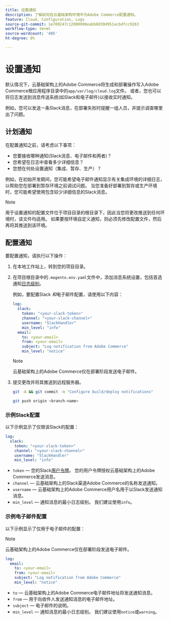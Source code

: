 ```yaml
---
title: 设置通知
description: 了解如何在云基础架构环境中为Adobe Commerce配置通知。
feature: Cloud, Configuration, Logs
source-git-commit: 1e789247c12009908eabb6039d951acbdfcc9263
workflow-type: tm+mt
source-wordcount: '405'
ht-degree: 0%

---
```


# 设置通知

默认情况下，云基础架构上的Adobe Commerce将生成和部署操作写入Adobe Commerce根应用程序目录中的`app/var/log/cloud.log`文件。 或者，您也可以将日志发送到消息传送系统(如Slack和电子邮件)以接收实时通知。

例如，您可以发送一条Slack消息，在部署失败时提醒一组人员，并提示调查哪里出了问题。

## 计划通知

在配置通知之前，请考虑以下事项：

- 您要接收哪种通知(Slack消息、电子邮件和两者)？
- 您希望在日志中查看多少详细信息？
- 您想在何处设置通知（集成、暂存、生产）？

例如，在初始开发期间，您可能希望电子邮件通知显示有关集成环境的详细日志，以帮助您在部署到暂存环境之前调试问题。 当您准备好部署到暂存或生产环境时，您可能希望使用包含较少详细信息的Slack消息。

>[!NOTE]
>
>用于设置通知的配置文件位于项目目录的根目录下，因此当您将更改推送到任何环境时，该文件均适用。 如果要按环境自定义通知，则必须先修改配置文件，然后再将其推送到该环境。

## 配置通知

要配置通知，请执行以下操作：

1. 在本地工作站上，转到您的项目目录。
1. 在项目根目录中的`.magento.env.yaml`文件中，添加消息系统设置，包括首选通知[日志级别](log-handlers.md#log-levels)。

   例如，要配置Slack _和_&#x200B;电子邮件配置，请使用以下内容：

   ```yaml
   log:
     slack:
       token: "<your-slack-token>"
       channel: "<your-slack-channel>"
       username: "SlackHandler"
       min_level: "info"
     email:
       to: <your-email>
       from: <your-email>
       subject: "Log notification from Adobe Commerce"
       min_level: "notice"
   ```

   >[!NOTE]
   >
   >云基础架构上的Adobe Commerce仅在部署阶段发送电子邮件。

1. 提交更改并将其推送到远程服务器。

   ```bash
   git -A && git commit -m "Configure build/deploy notifications"
   ```

   ```bash
   git push origin <branch-name>
   ```

### 示例Slack配置

以下示例显示了仅限该Slack的配置：

```yaml
log:
  slack:
    token: "<your-slack-token>"
    channel: "<your-slack-channel>"
    username: "SlackHandler"
    min_level: "info"
```

- `token` — 您的Slack[用户令牌](https://api.slack.com/docs/token-types#user)。 您的用户令牌授权云基础架构上的Adobe Commerce发送消息。
- `channel` — 云基础架构上的Slack渠道Adobe Commerce的名称发送通知。
- `username` — 云基础架构上的Adobe Commerce用户名用于以Slack发送通知消息。
- `min_level` — 通知消息的最小日志级别。 我们建议使用`info`。

### 示例电子邮件配置

以下示例显示了仅用于电子邮件的配置：

>[!NOTE]
>
>云基础架构上的Adobe Commerce仅在部署阶段发送电子邮件。

```yaml
log:
  email:
    to: <your-email>
    from: <your-email>
    subject: "Log notification from Adobe Commerce"
    min_level: "notice"
```

- `to` — 云基础架构上的Adobe Commerce电子邮件地址将发送通知消息。
- `from` — 用于向收件人发送通知消息的电子邮件地址。
- `subject` — 电子邮件的说明。
- `min_level` — 通知消息的最小日志级别。 我们建议使用`notice`或`warning`。
